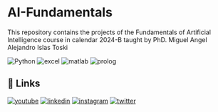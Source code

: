 # AI-Fundamentals

This repository contains the projects of the Fundamentals of Artificial Intelligence course in calendar 2024-B taught by PhD. Miguel Angel Alejandro Islas Toski

![Python](https://img.shields.io/badge/python-3670A0?style=for-the-badge&logo=python&logoColor=ffdd54)
![excel](https://camo.githubusercontent.com/a1d1738064e19ca9924cedb662c9b7212bba3954234c2f6559d4602faa593feb/68747470733a2f2f696d672e736869656c64732e696f2f62616467652f4d6963726f736f66745f457863656c2d3231373334363f7374796c653d666f722d7468652d6261646765266c6f676f3d6d6963726f736f66742d657863656c266c6f676f436f6c6f723d7768697465)
![matlab](https://img.shields.io/badge/language-MATLAB-blue)
![prolog](https://img.shields.io/badge/SWI--Prolog-8.2.3-success)

## 🔗 Links
[![youtube](https://img.shields.io/badge/YouTube-red?style=for-the-badge&logo=youtube&logoColor=white)](https://www.youtube.com/@JOSELUISHARODIAZ)
[![linkedin](https://img.shields.io/badge/linkedin-0A66C2?style=for-the-badge&logo=linkedin&logoColor=white)](https://www.linkedin.com/in/jose-luis-haro-diaz/)
[![instagram](https://img.shields.io/badge/Instagram-E4405F?style=for-the-badge&logo=instagram&logoColor=white)](https://www.instagram.com/joseluis_hd_/)
[![twitter](https://img.shields.io/badge/twitter-1DA1F2?style=for-the-badge&logo=twitter&logoColor=white)](https://twitter.com/joseluis_hd_)

